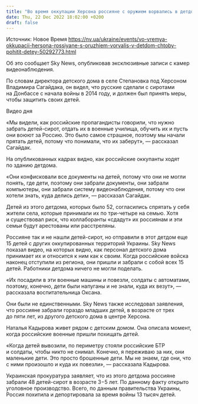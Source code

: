 ```yaml
---
title: "Во время оккупации Херсона россияне с оружием ворвались в детдом, чтобы похитить детей — видео"
date: Thu, 22 Dec 2022 18:02:00 +0200
draft: false
---
```

Источник: Новое Время https://nv.ua/ukraine/events/vo-vremya-okkupacii-hersona-rossiyane-s-oruzhiem-vorvalis-v-detdom-chtoby-pohitit-detey-50292773.html


 Об это сообщает Sky News, опубликовав эксклюзивные записи с камер видеонаблюдения.

По словам директора детского дома в селе Степановка под Херсоном Владимира Сагайдака, он видел, что русские сделали с сиротами на Донбассе с начала войны в 2014 году, и должен был принять меры, чтобы защитить своих детей.

 Видео дня   

«Мы видели, как российские пропагандисты говорили, что нужно забрать детей-сирот, отдать их в военные училища, обучить их и пусть они воюют за Россию. Это было самое страшное, поэтому мы начали прятать детей, потому что понимали, что их заберут», — рассказал Сагайдак.

На опубликованных кадрах видно, как российские оккупанты ходят по зданию детдома.

«Они конфисковали все документы на детей, потому что они не могли понять, где дети, поэтому они забрали документы, они забрали компьютеры, они забрали систему видеонаблюдения, потому что они хотели знать, куда делись дети», — рассказал Сагайдак.

Детей из этого детдома, которых было 52, согласились спрятать у себя жители села, которые принимали их по три-четыре на семью. Хотя и существовал риск, что коллаборанты «сдадут» их россиянам и эти семьи будут арестованы или расстреляны.

Россияне так и не нашли детей-сирот, но отправили в этот детдом еще 15 детей с других оккупированных территорий Украины. Sky News показал видео, на которых видно, как персонал детского дома принимает их и относится к ним как к своим. Когда российские войска наконец отступили из региона, они пришли и забрали с собой всех 15 детей. Работники детдома ничего не могли поделать.

«Их посадили в эти военные машины и повезли, солдаты с автоматами, поэтому, конечно, дети были напуганы и не знали, куда их везут», — рассказала воспитательница Оксана.

Они были не единственными. Sky News также исследовал заявления, что россияне забрали гораздо младших детей, в возрасте от трех до пяти лет, из другого детского дома в центре Херсона.

Наталья Кадырова живет рядом с детским домом. Она описала момент, когда российские военные пришли похищать детей.

«Когда детей вывозили, по периметру стояли российские БТР и солдаты, чтобы никто не снимал. Конечно, я переживаю за них, они маленькие дети. Это просто брошенные дети. Мы не знаем, где они, что с ними произошло и куда их повезли», — рассказала Кадырова.

Украинская прокуратура заявляет, что из этого детдома россияне забрали 48 детей-сирот в возрасте 3−5 лет. По данному факту открыто уголовное производство. Всего, по данным правительства Украины, Россия похитила и депортировала за время войны 13 тысяч детей.
